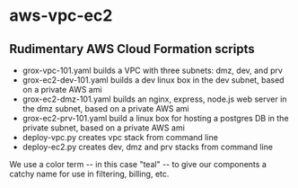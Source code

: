 # aws-vpc-ec2
## Rudimentary AWS Cloud Formation scripts
* grox-vpc-101.yaml builds a VPC with three subnets: dmz, dev, and prv
* grox-ec2-dev-101.yaml builds a dev linux box in the dev subnet, based on a private AWS ami 
* grox-ec2-dmz-101.yaml builds an nginx, express, node.js web server in the dmz subnet, based on a private AWS ami
* grox-ec2-prv-101.yaml build a linux box for hosting a postgres DB in the private subnet, based on a private AWS ami
* deploy-vpc.py creates vpc stack from command line
* deploy-ec2.py creates dev, dmz and prv stacks from command line

We use a color term -- in this case "teal" -- to give our components a catchy name for use in filtering, billing, etc.
